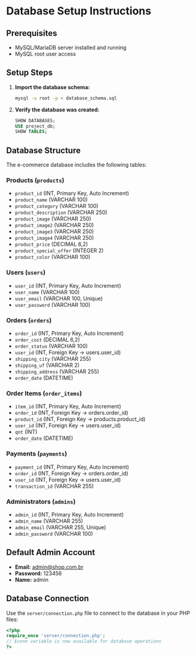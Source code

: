 # Database Setup Instructions

## Prerequisites
- MySQL/MariaDB server installed and running
- MySQL root user access

## Setup Steps

1. **Import the database schema:**
   ```bash
   mysql -u root -p < database_schema.sql
   ```

2. **Verify the database was created:**
   ```sql
   SHOW DATABASES;
   USE project_db;
   SHOW TABLES;
   ```

## Database Structure

The e-commerce database includes the following tables:

### Products (`products`)
- `product_id` (INT, Primary Key, Auto Increment)
- `product_name` (VARCHAR 100)
- `product_category` (VARCHAR 100)
- `product_description` (VARCHAR 250)
- `product_image` (VARCHAR 250)
- `product_image2` (VARCHAR 250)
- `product_image3` (VARCHAR 250)
- `product_image4` (VARCHAR 250)
- `product_price` (DECIMAL 6,2)
- `product_special_offer` (INTEGER 2)
- `product_color` (VARCHAR 100)

### Users (`users`)
- `user_id` (INT, Primary Key, Auto Increment)
- `user_name` (VARCHAR 100)
- `user_email` (VARCHAR 100, Unique)
- `user_password` (VARCHAR 100)

### Orders (`orders`)
- `order_id` (INT, Primary Key, Auto Increment)
- `order_cost` (DECIMAL 6,2)
- `order_status` (VARCHAR 100)
- `user_id` (INT, Foreign Key → users.user_id)
- `shipping_city` (VARCHAR 255)
- `shipping_uf` (VARCHAR 2)
- `shipping_address` (VARCHAR 255)
- `order_date` (DATETIME)

### Order Items (`order_items`)
- `item_id` (INT, Primary Key, Auto Increment)
- `order_id` (INT, Foreign Key → orders.order_id)
- `product_id` (INT, Foreign Key → products.product_id)
- `user_id` (INT, Foreign Key → users.user_id)
- `qnt` (INT)
- `order_date` (DATETIME)

### Payments (`payments`)
- `payment_id` (INT, Primary Key, Auto Increment)
- `order_id` (INT, Foreign Key → orders.order_id)
- `user_id` (INT, Foreign Key → users.user_id)
- `transaction_id` (VARCHAR 255)

### Administrators (`admins`)
- `admin_id` (INT, Primary Key, Auto Increment)
- `admin_name` (VARCHAR 255)
- `admin_email` (VARCHAR 255, Unique)
- `admin_password` (VARCHAR 100)

## Default Admin Account
- **Email:** admin@shop.com.br
- **Password:** 123456
- **Name:** admin

## Database Connection
Use the `server/connection.php` file to connect to the database in your PHP files:

```php
<?php
require_once 'server/connection.php';
// $conn variable is now available for database operations
?>
```